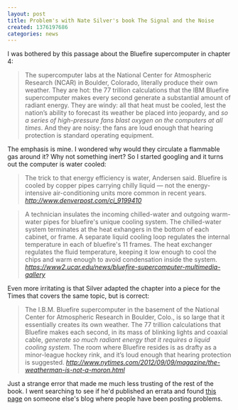 ```yaml
---
layout: post
title: Problem's with Nate Silver's book The Signal and the Noise
created: 1376197686
categories: news
---
```

I was bothered by this passage about the Bluefire supercomputer in chapter 4:

> The supercomputer labs at the National Center for Atmospheric Research (NCAR)
in Boulder, Colorado, literally produce their own weather. They are hot: the 77
trillion calculations that the IBM Bluefire supercomputer makes every second
generate a substantial amount of radiant energy. They are windy: all that heat
must be cooled, lest the nation’s ability to forecast its weather be placed
into jeopardy, and *so a series of high-pressure fans blast oxygen on the
computers at all times*. And they are noisy: the fans are loud enough that
hearing protection is standard operating equipment.

The emphasis is mine. I wondered why would they circulate a flammable gas
around it? Why not something inert? So I started googling and it turns out the
computer is water cooled:

> The trick to that energy efficiency is water, Andersen said. Bluefire is
cooled by copper pipes carrying chilly liquid — not the energy-intensive
air-conditioning units more common in recent years.
<cite>http://www.denverpost.com/ci_9199410</cite>

> A technician insulates the incoming chilled-water and outgoing warm-water
pipes for bluefire's unique cooling system. The chilled-water system terminates
at the heat exhangers in the bottom of each cabinet, or frame. A separate
liquid cooling loop regulates the internal temperature in each of bluefire's 11
frames. The heat exchanger regulates the fluid temperature, keeping it low
enough to cool the chips and warm enough to avoid condensation inside the system.
<cite>https://www2.ucar.edu/news/bluefire-supercomputer-multimedia-gallery</cite>

Even more irritating is that Silver adapted the chapter into a piece for the
Times that covers the same topic, but is correct:

> The I.B.M. Bluefire supercomputer in the basement of the National Center for
Atmospheric Research in Boulder, Colo., is so large that it essentially creates
its own weather. The 77 trillion calculations that Bluefire makes each second,
in its mass of blinking lights and coaxial cable, *generate so much radiant
energy that it requires a liquid cooling system*. The room where Bluefire
resides is as drafty as a minor-league hockey rink, and it’s loud enough that
hearing protection is suggested.
<cite>http://www.nytimes.com/2012/09/09/magazine/the-weatherman-is-not-a-moron.html</cite>

Just a strange error that made me much less trusting of the rest of the book. I
went searching to see if he'd published an errata and found [this page](http://www.thisisthegreenroom.com/2012/the-signal-and-the-noise-errata/)
on someone else's blog where people have been posting problems.
